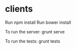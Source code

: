 # clients

Run npm install
Run bower install

To run the server:
grunt serve

To run the tests:
grunt tests
